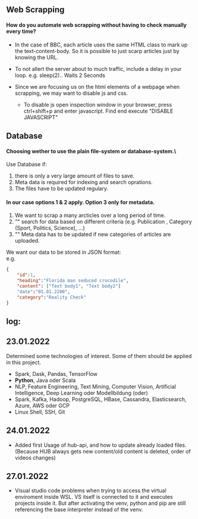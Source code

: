 ## Web Scrapping

#### How do you automate web scrapping without having to check manually every time? 
- In the case of BBC, each article uses the same HTML class to mark up the text-content-body. So it is possible to just scarp articles just by knowing the URL.

- To not allert the server about to much traffic, include a delay in your loop. e.g. sleep(2).. Waits 2 Seconds

- Since we are focusing us on the html elements of a webpage when scrapping, we may want to disable js and css.
  - To disable js open inspection window in your browser, press ctrl+shift+p and enter javascript. Find end execute "DISABLE JAVASCRIPT"


## Database

#### Choosing wether to use the plain file-system or database-system.\

Use Database if:
1. there is only a very large amount of files to save.
2. Meta data is required for indexing and search oprations.
3. The files have to be updated regulary.

#### In our case options 1 & 2 apply. Option 3 only for metadata.
1. We want to scrap a many arcticles over a long period of time.
2. "" search for data based on different criteria (e.g. Publication , Category (Sport, Politics, Science), ...) 
3. "" Meta data has to be updated if new categories of articles are uploaded.

We want our data to be stored in JSON format:\
e.g.

```json
{
    "id":1,
    "heading":"Florida man seduced crocodile",
    "content": ["Text body1", "Text body2"]
    "date":"01.01.2200",
    "category":"Reality Check"
}
```

## log:

## 23.01.2022

Determined some technologies of interest. Some of them should be applied in this project.
- Spark, Dask, Pandas, TensorFlow 
- **Python**, Java oder Scala
- NLP, Feature Engineering, Text Mining, Computer Vision, Artificial Intelligence, Deep Learning oder Modellbildung (oder)
- Spark, Kafka, Hadoop, PostgreSQL, HBase, Cassandra, Elasticsearch, Azure, AWS oder GCP
- Linux Shell, SSH, Git

## 24.01.2022

- Added first Usage of hub-api, and how to update already loaded files. (Because HUB always gets new content/old content is deleted, order of videos changes)

## 27.01.2022

- Visual studio code problems when trying to access the virtual enviroment inside WSL. VS itself is connected to it and executes projects inside it. But after activating the venv, python and pip are still referencing the base interpreter instead of the venv.
